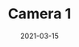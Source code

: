 ---
title: "Camera 1"
date: "2021-03-15"
description: ""
draft: false

component: "camera"
manufacturer: "Nikon"

model: "AB-123"
sensorsize: ["1024", "1024"]
sensortype: "CMOS"
sensorpxsize: "3.45 um"

---